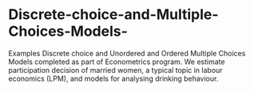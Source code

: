 # Discrete-choice-and-Multiple-Choices-Models-
Examples Discrete choice and Unordered and Ordered Multiple Choices Models completed as part of Econometrics program. We estimate participation decision of married women, a typical topic in labour economics (LPM), and models for analysing drinking behaviour.
